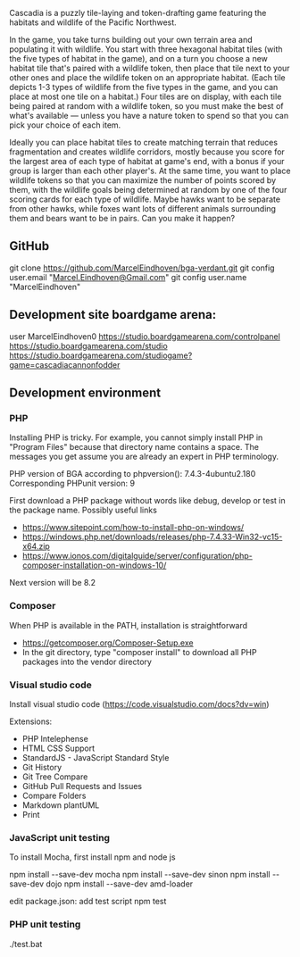 Cascadia is a puzzly tile-laying and token-drafting game featuring the habitats and wildlife of the Pacific Northwest.

In the game, you take turns building out your own terrain area and populating it with wildlife. You start with three hexagonal habitat tiles (with the five types of habitat in the game), and on a turn you choose a new habitat tile that's paired with a wildlife token, then place that tile next to your other ones and place the wildlife token on an appropriate habitat. (Each tile depicts 1-3 types of wildlife from the five types in the game, and you can place at most one tile on a habitat.) Four tiles are on display, with each tile being paired at random with a wildlife token, so you must make the best of what's available — unless you have a nature token to spend so that you can pick your choice of each item.

Ideally you can place habitat tiles to create matching terrain that reduces fragmentation and creates wildlife corridors, mostly because you score for the largest area of each type of habitat at game's end, with a bonus if your group is larger than each other player's. At the same time, you want to place wildlife tokens so that you can maximize the number of points scored by them, with the wildlife goals being determined at random by one of the four scoring cards for each type of wildlife. Maybe hawks want to be separate from other hawks, while foxes want lots of different animals surrounding them and bears want to be in pairs. Can you make it happen?


## GitHub
git clone https://github.com/MarcelEindhoven/bga-verdant.git
git config user.email "Marcel.Eindhoven@Gmail.com"
git config user.name "MarcelEindhoven"

## Development site boardgame arena:
user MarcelEindhoven0
https://studio.boardgamearena.com/controlpanel
https://studio.boardgamearena.com/studio
https://studio.boardgamearena.com/studiogame?game=cascadiacannonfodder

## Development environment
### PHP
Installing PHP is tricky. For example, you cannot simply install PHP in "Program Files" because that directory name contains a space.
The messages you get assume you are already an expert in PHP terminology.

PHP version of BGA according to phpversion(): 7.4.3-4ubuntu2.180
Corresponding PHPunit version: 9


First download a PHP package without words like debug, develop or test in the package name. Possibly useful links
- https://www.sitepoint.com/how-to-install-php-on-windows/
- https://windows.php.net/downloads/releases/php-7.4.33-Win32-vc15-x64.zip
- https://www.ionos.com/digitalguide/server/configuration/php-composer-installation-on-windows-10/

Next version will be 8.2

### Composer
When PHP is available in the PATH, installation is straightforward
- https://getcomposer.org/Composer-Setup.exe
- In the git directory, type "composer install" to download all PHP packages into the vendor directory

### Visual studio code
Install visual studio code (https://code.visualstudio.com/docs?dv=win)

Extensions:
- PHP Intelephense 
- HTML CSS Support
- StandardJS - JavaScript Standard Style
- Git History
- Git Tree Compare
- GitHub Pull Requests and Issues
- Compare Folders
- Markdown plantUML
- Print

### JavaScript unit testing
To install Mocha, first install npm and node js

npm install --save-dev mocha
npm install --save-dev sinon
npm install --save-dev dojo
npm install --save-dev amd-loader

edit package.json: add test script
npm test

### PHP unit testing
./test.bat
